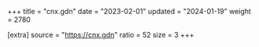 +++
title = "cnx.gdn"
date = "2023-02-01"
updated = "2024-01-19"
weight = 2780

[extra]
source = "https://cnx.gdn"
ratio = 52
size = 3
+++
